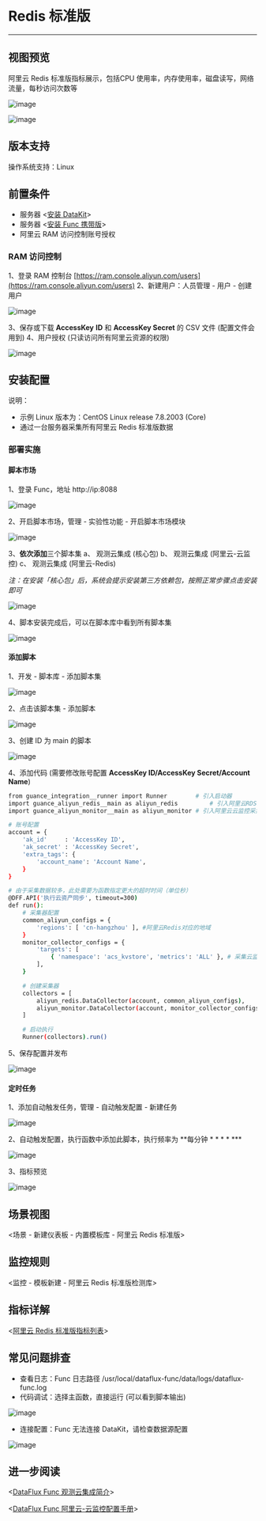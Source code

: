 
# Redis 标准版
---

## 视图预览

阿里云 Redis 标准版指标展示，包括CPU 使用率，内存使用率，磁盘读写，网络流量，每秒访问次数等

![image](imgs/input-aliyun-redis-1.png)

![image](imgs/input-aliyun-redis-2.png)

## 版本支持

操作系统支持：Linux

## 前置条件

- 服务器 <[安装 DataKit](../datakit/datakit-install.md)>
- 服务器 <[安装 Func 携带版](../dataflux-func/quick-start.md)>
- 阿里云 RAM 访问控制账号授权

### RAM 访问控制

1、登录 RAM 控制台  [https://ram.console.aliyun.com/users](https://ram.console.aliyun.com/users)
2、新建用户：人员管理 - 用户 - 创建用户

![image](imgs/input-aliyun-redis-3.png)

3、保存或下载 **AccessKey** **ID** 和 **AccessKey Secret** 的 CSV 文件 (配置文件会用到)
4、用户授权 (只读访问所有阿里云资源的权限)

![image](imgs/input-aliyun-redis-4.png)

## 安装配置

说明：

- 示例 Linux 版本为：CentOS Linux release 7.8.2003 (Core)
- 通过一台服务器采集所有阿里云 Redis 标准版数据

### 部署实施

#### 脚本市场

1、登录 Func，地址 http://ip:8088

![image](imgs/input-aliyun-redis-5.png)

2、开启脚本市场，管理 - 实验性功能 - 开启脚本市场模块

![image](imgs/input-aliyun-redis-6.png)

3、**依次添加**三个脚本集
    a、 观测云集成 (核心包)
    b、 观测云集成 (阿里云-云监控)
    c、 观测云集成 (阿里云-Redis)

_注：在安装「核心包」后，系统会提示安装第三方依赖包，按照正常步骤点击安装即可_

![image](imgs/input-aliyun-redis-7.png)

4、脚本安装完成后，可以在脚本库中看到所有脚本集

![image](imgs/input-aliyun-redis-8.png)

#### 添加脚本

1、开发 - 脚本库 - 添加脚本集

![image](imgs/input-aliyun-redis-9.png)

2、点击该脚本集 - 添加脚本

![image](imgs/input-aliyun-redis-10.png)

3、创建 ID 为 main 的脚本

![image](imgs/input-aliyun-redis-11.png)

4、添加代码 (需要修改账号配置 **AccessKey ID/AccessKey Secret/Account Name**)

```bash
from guance_integration__runner import Runner        # 引入启动器
import guance_aliyun_redis__main as aliyun_redis         # 引入阿里云RDS采集器
import guance_aliyun_monitor__main as aliyun_monitor # 引入阿里云云监控采集器

# 账号配置
account = {
    'ak_id'     : 'AccessKey ID',
    'ak_secret' : 'AccessKey Secret',
    'extra_tags': {
        'account_name': 'Account Name',
    }
}

# 由于采集数据较多，此处需要为函数指定更大的超时时间（单位秒）
@DFF.API('执行云资产同步', timeout=300)
def run():
    # 采集器配置
    common_aliyun_configs = {
        'regions': [ 'cn-hangzhou' ], #阿里云Redis对应的地域
    }
    monitor_collector_configs = {
        'targets': [
            { 'namespace': 'acs_kvstore', 'metrics': 'ALL' }, # 采集云监控中Redis所有指标
        ],
    }

    # 创建采集器
    collectors = [
        aliyun_redis.DataCollector(account, common_aliyun_configs),
        aliyun_monitor.DataCollector(account, monitor_collector_configs),
    ]

    # 启动执行
    Runner(collectors).run()
```

5、保存配置并发布

![image](imgs/input-aliyun-redis-12.png)

#### 定时任务

1、添加自动触发任务，管理 - 自动触发配置 - 新建任务

![image](imgs/input-aliyun-redis-13.png)

2、自动触发配置，执行函数中添加此脚本，执行频率为 **每分钟 * * * * ***

![image](imgs/input-aliyun-redis-14.png)

3、指标预览

![image](imgs/input-aliyun-redis-15.png)

## 场景视图

<场景 - 新建仪表板 - 内置模板库 - 阿里云 Redis 标准版>

## 监控规则

<监控 - 模板新建 - 阿里云 Redis 标准版检测库>

## 指标详解

<[阿里云 Redis 标准版指标列表](https://help.aliyun.com/document_detail/165149.htm?spm=a2c4g.11186623.0.0.43b91c27mdkARU#concept-2496784)>

## 常见问题排查

- 查看日志：Func 日志路径 /usr/local/dataflux-func/data/logs/dataflux-func.log
- 代码调试：选择主函数，直接运行 (可以看到脚本输出)

![image](imgs/input-aliyun-redis-16.png)

- 连接配置：Func 无法连接 DataKit，请检查数据源配置

![image](imgs/input-aliyun-redis-17.png)

## 进一步阅读

<[DataFlux Func 观测云集成简介](index.md)>

<[DataFlux Func 阿里云-云监控配置手册](../dataflux-func/script-market-guance-aliyun-monitor.md)>
